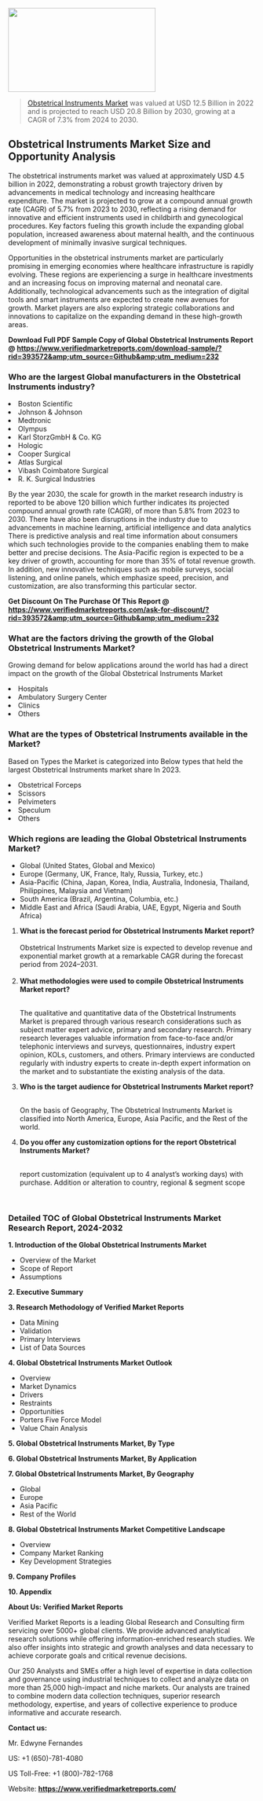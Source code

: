 
<img src="https://ffe5etoiles.com/wp-content/uploads/2024/12/MST1-300x171.png" alt="" width="300" height="171" class="alignnone size-medium wp-image-20088" /><blockquote><p><p><a href="https://www.verifiedmarketreports.com/download-sample/?rid=393572&utm_source=Github&utm_medium=232" target="_blank">Obstetrical Instruments Market</a> was valued at USD 12.5 Billion in 2022 and is projected to reach USD 20.8 Billion by 2030, growing at a CAGR of 7.3% from 2024 to 2030.</p></blockquote><p><h2>Obstetrical Instruments Market Size and Opportunity Analysis</h2><p>The obstetrical instruments market was valued at approximately USD 4.5 billion in 2022, demonstrating a robust growth trajectory driven by advancements in medical technology and increasing healthcare expenditure. The market is projected to grow at a compound annual growth rate (CAGR) of 5.7% from 2023 to 2030, reflecting a rising demand for innovative and efficient instruments used in childbirth and gynecological procedures. Key factors fueling this growth include the expanding global population, increased awareness about maternal health, and the continuous development of minimally invasive surgical techniques.</p><p>Opportunities in the obstetrical instruments market are particularly promising in emerging economies where healthcare infrastructure is rapidly evolving. These regions are experiencing a surge in healthcare investments and an increasing focus on improving maternal and neonatal care. Additionally, technological advancements such as the integration of digital tools and smart instruments are expected to create new avenues for growth. Market players are also exploring strategic collaborations and innovations to capitalize on the expanding demand in these high-growth areas.</p></p><p class=""><strong>Download Full PDF Sample Copy of Global Obstetrical Instruments Report @ <a href="https://www.verifiedmarketreports.com/download-sample/?rid=393572&amp;utm_source=Github&amp;utm_medium=232" target="_blank">https://www.verifiedmarketreports.com/download-sample/?rid=393572&amp;utm_source=Github&amp;utm_medium=232</a></strong></p><h3 id="" class="">Who are the largest Global manufacturers in the Obstetrical Instruments industry?</h3><p><li>Boston Scientific</li><li> Johnson & Johnson</li><li> Medtronic</li><li> Olympus</li><li> Karl StorzGmbH & Co. KG</li><li> Hologic</li><li> Cooper Surgical</li><li> Atlas Surgical</li><li> Vibash Coimbatore Surgical</li><li> R. K. Surgical Industries</li></p><div class=""><div class="" dir="" data-message-author-role="" data-message-id="" data-message-model-slug=""><div class=""><div class=""><div class=""><div class="" dir="" data-message-author-role="" data-message-id="" data-message-model-slug=""><div class=""><div class=""><p>By the year 2030, the scale for growth in the market research industry is reported to be above 120 billion which further indicates its projected compound annual growth rate (CAGR), of more than 5.8% from 2023 to 2030. There have also been disruptions in the industry due to advancements in machine learning, artificial intelligence and data analytics There is predictive analysis and real time information about consumers which such technologies provide to the companies enabling them to make better and precise decisions. The Asia-Pacific region is expected to be a key driver of growth, accounting for more than 35% of total revenue growth. In addition, new innovative techniques such as mobile surveys, social listening, and online panels, which emphasize speed, precision, and customization, are also transforming this particular sector.</p><p><strong>Get Discount On The Purchase Of This Report @&nbsp; <a href="https://www.verifiedmarketreports.com/ask-for-discount/?rid=393572&amp;utm_source=Github&amp;utm_medium=232" target="_blank">https://www.verifiedmarketreports.com/ask-for-discount/?rid=393572&amp;utm_source=Github&amp;utm_medium=232</a></strong></p></div></div></div></div></div></div></div></div><h3 id="" class="">What are the factors driving the growth of the Global Obstetrical Instruments Market?</h3><p id="" class="">Growing demand for below applications around the world has had a direct impact on the growth of the Global Obstetrical Instruments Market</p><p id="" class=""><li>Hospitals</li><li> Ambulatory Surgery Center</li><li> Clinics</li><li> Others</li></p><h3 id="" class="">What are the types of Obstetrical Instruments available in the Market?</h3><p id="" class="">Based on Types the Market is categorized into Below types that held the largest Obstetrical Instruments market share In 2023.</p><p id="" class=""><li>Obstetrical Forceps</li><li> Scissors</li><li> Pelvimeters</li><li> Speculum</li><li> Others</li></p><h3 id="" class="">Which regions are leading the Global Obstetrical Instruments Market?</h3><ul><li>Global (United States, Global and Mexico)</li><li>Europe (Germany, UK, France, Italy, Russia, Turkey, etc.)</li><li>Asia-Pacific (China, Japan, Korea, India, Australia, Indonesia, Thailand, Philippines, Malaysia and Vietnam)</li><li>South America (Brazil, Argentina, Columbia, etc.)</li><li>Middle East and Africa (Saudi Arabia, UAE, Egypt, Nigeria and South Africa)</li></ul><p><ol><li><strong>What is the forecast period for Obstetrical Instruments Market report?<br /></strong><br /><span data-sheets-root="1" data-sheets-value="{&quot;1&quot;:2,&quot;2&quot;:&quot;XXXX size is expected to develop revenue and exponential market growth at a remarkable CAGR during the forecast period from 2024&ndash;2030.&quot;}" data-sheets-userformat="{&quot;2&quot;:12674,&quot;4&quot;:{&quot;1&quot;:2,&quot;2&quot;:16776960},&quot;10&quot;:2,&quot;11&quot;:0,&quot;15&quot;:&quot;Arial&quot;,&quot;16&quot;:12}">Obstetrical Instruments Market size is expected to develop revenue and exponential market growth at a remarkable CAGR during the forecast period from 2024&ndash;2031.</span><br /><br /></li><li><strong>What methodologies were used to compile Obstetrical Instruments Market report?<br /><br /></strong><p>The qualitative and quantitative data of the&nbsp;Obstetrical Instruments Market is prepared through various research considerations such as subject matter expert advice, primary and secondary research. Primary research leverages valuable information from face-to-face and/or telephonic interviews and surveys, questionnaires, industry expert opinion, KOLs, customers, and others. Primary interviews are conducted regularly with industry experts to create in-depth expert information on the market and to substantiate the existing analysis of the data.&nbsp;</p></li><li><strong>Who is the target audience for Obstetrical Instruments Market report?<br /><br /></strong><p>On the basis of Geography, The&nbsp;Obstetrical Instruments Market is classified into North America, Europe, Asia Pacific, and the Rest of the world.</p></li><li><strong>Do you offer any customization options for the report Obstetrical Instruments Market?<br /><br /></strong><p>report customization (equivalent up to 4 analyst&rsquo;s working days) with purchase. Addition or alteration to country, regional &amp; segment scope</p><p>&nbsp;</p></li></ol></p><h3 id="" class="">Detailed TOC of Global Obstetrical Instruments Market Research Report, 2024-2032</h3><p id="" class=""><strong>1. Introduction of the Global Obstetrical Instruments Market</strong></p><ul><li>Overview of the Market</li><li>Scope of Report</li><li>Assumptions</li></ul><p id="" class=""><strong>2. Executive Summary</strong></p><p id="" class=""><strong>3. Research Methodology of&nbsp;Verified Market Reports</strong></p><ul><li>Data Mining</li><li>Validation</li><li>Primary Interviews</li><li>List of Data Sources</li></ul><p id="" class=""><strong>4. Global Obstetrical Instruments Market Outlook</strong></p><ul><li>Overview</li><li>Market Dynamics</li><li>Drivers</li><li>Restraints</li><li>Opportunities</li><li>Porters Five Force Model</li><li>Value Chain Analysis</li></ul><p id="" class=""><strong>5. Global Obstetrical Instruments Market, By&nbsp;Type</strong></p><p id="" class=""><strong>6. Global Obstetrical Instruments Market, By Application</strong></p><p id="" class=""><strong>7. Global Obstetrical Instruments Market, By Geography</strong></p><ul><li>Global</li><li>Europe</li><li>Asia Pacific</li><li>Rest of the World</li></ul><p id="" class=""><strong>8. Global Obstetrical Instruments Market Competitive Landscape</strong></p><ul><li>Overview</li><li>Company Market Ranking</li><li>Key Development Strategies</li></ul><p id="" class=""><strong>9. Company Profiles</strong></p><p id="" class=""><strong>10. Appendix</strong></p><p id="" class=""><strong>About Us: Verified Market Reports</strong></p><p id="" class="">Verified Market Reports is a leading Global Research and Consulting firm servicing over 5000+ global clients. We provide advanced analytical research solutions while offering information-enriched research studies. We also offer insights into strategic and growth analyses and data necessary to achieve corporate goals and critical revenue decisions.</p><p id="" class="">Our 250 Analysts and SMEs offer a high level of expertise in data collection and governance using industrial techniques to collect and analyze data on more than 25,000 high-impact and niche markets. Our analysts are trained to combine modern data collection techniques, superior research methodology, expertise, and years of collective experience to produce informative and accurate research.</p><p id="" class=""><strong>Contact us:</strong></p><p id="" class="">Mr. Edwyne Fernandes</p><p id="" class="">US: +1 (650)-781-4080</p><p id="" class="">US Toll-Free: +1 (800)-782-1768</p><p id="" class="">Website: <a target="" data-test-app-aware-link=""><strong>https://www.verifiedmarketreports.com/</strong></a></p>
